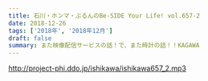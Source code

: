 ```yaml
---
title: 石川・ホンマ・ぶるんのBe-SIDE Your Life! vol.657-2
date: 2018-12-26
tags: ['2018年', '2018年12月']
draft: false
summary: また映像配信サービスの話！で、また時計の話！！KAGAWA
---
```


http://project-phi.ddo.jp/ishikawa/ishikawa657_2.mp3
